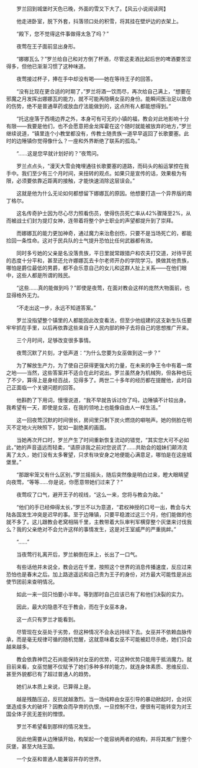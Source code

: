 　　罗兰回到城堡时天色已晚，外面的雪又下大了。【风云小说阅读网】

　　他走进卧室，脱下外套，抖落领口处的积雪，将其挂在壁炉边的衣架上。

　　“殿下，您不觉得这件事做得太急了吗？”

　　夜莺在王子面前显出身形。

　　“娜娜瓦么？”罗兰给自己和对方倒了杯酒，尽管这麦酒比起后世的啤酒要苦涩得多，但他已渐渐习惯了这种味道。

　　夜莺接过杯子，捧在手中却没有喝——她在等待王子的回答。

　　“没有比现在更合适的时期了，”罗兰将酒一饮而尽，再次给自己满上，“想要在邪魔之月发挥出娜娜瓦的能力，就不可能再隐瞒女巫的身份。能瞬间医治足以致命的伤势，绝不是普通草药或放血疗法能做到的，这点所有人都能想得到。”

　　“托这座落于西境边界之外，本身可有可无的小镇的福，教会对此地影响十分有限——我要是他们，也不会愿意把金龙挥霍在这个随时就能被放弃的地方，”罗兰继续说道，“镇里连个小教堂都没有，传教士随贵族一道早早返回了长歌要塞。此时的边陲镇你觉得像什么？一座和外界断绝了联系的孤岛。”

　　“……这是您早就计划好的？”夜莺问。

　　罗兰点点头，“漫天大雪会掩埋通往长歌要塞的道路，而码头的船运掌控在我手中。我们至少有三个月时间，来扭转的观点。如果只是宣传的话，效果极为有限，必须要依靠近距离的接触，才能快速消除这层误会。”

　　这就是他为什么无论如何都想留下娜娜瓦的原因。他想要打造一个异界版的南丁格尔。

　　这名传奇护士因为尽心尽力照看伤员，使得伤员死亡率从42%骤降至2%，从而被战士们封为提灯女神，连带着将整个护士职业的声望都提升到了崇拜。

　　而娜娜瓦的能力更加神奇，通过魔力来治愈创伤，只要不是当场死亡的，都能捡回一条性命。这对于民兵队的士气提升恐怕比任何武器都有效。

　　同时多亏她的父亲是名没落贵族，平日里就常跟猎户和农夫打交道，对待平民的态度十分平和，甚至还允许娜娜瓦去卡尔老师开办的学院学习。换做其他贵族，哪怕是爵位最低的男爵，都不会乐意自己的女儿和这群人扯上关系——在他们眼中，这些人都是所谓的贱民。

　　“这些……真的能做到吗？”即使是夜莺，在面对教会这样的庞然大物面前，也显得格外无力。

　　“不走出这一步，永远不知道答案。”

　　罗兰没指望整个镇里的人都能因此改变看法，但至少他组建的这支新生队伍要牢牢抓在手里，以后再依靠这些来自于人民内部的种子去将自己的思想推广开来。

　　三个月时间，足够改变很多事情。

　　夜莺沉默了片刻，才低声道：“为什么您要为女巫做到这一步？”

　　为了解放生产力，为了使自己获得更强大的力量，在未来的争王令中有着一席之地——当然，这些答案并不适合在此时说出。罗兰虽然身为机械狗，但各种也玩了不少，算得上是身经百战，见得多了。两世二十多年的经历都在提醒他，此时自己正面临一个关键问题的回答。

　　他斟酌了下用词，慢慢说道，“我不早就告诉过你了吗，边陲镇不计较出身。我希望有一天，即使是女巫，在我的领地上也能像自由人一样生活。”

　　这一回夜莺沉默的时间很长，房间里只剩下炭火燃烧的噼啪声。她的侧脸在明灭不定地火光映照下，犹如一副绝美的画面。

　　当她再次开口时，罗兰产生了时间重新恢复流动的错觉，“其实您大可不必如此，”她的声音遥远而轻柔，“请原谅我之前对您说谎了……共助会的姐妹们颠沛流离了太久，她们没有太多奢望，只求有块安身之地便能心满意足，哪怕是在这座城堡里。”

　　“那跟牢笼又有什么区别，”罗兰摇摇头，随后突然像是明白过来，瞪大眼睛望向夜莺，“等等……你是说，你愿意带她们过来了？”

　　夜莺叹了口气，避开王子的视线，“这么一来，您将与教会为敌。”

　　“他们的手已经伸得太长，”罗兰不以为意道，“君权神授的口号一出，教会与大陆各国发生冲突是迟早的事。至于边陲镇，只要平稳渡过这三个月，他们能做的也就不多了。这儿跟教会老窝相隔千里，主教带着大队审判军横穿整个灰堡来讨伐我么？我的父亲绝对不会允许这样的事情发生，这是对王室威严的严重挑衅。”

　　“……”

　　当夜莺行礼离开后，罗兰躺倒在床上，长出了一口气。

　　有些话他并未说全，教会远在千里，按照这个世界的消息传播速度，反应过来恐怕也是春末之后。加上路途遥远和自己贵为王子的身份，对方最大可能性是派出使节团前来查明情况。

　　如此一来一回只怕要小半年。等到那时自己应该已有了和他们决裂的实力。

　　因此，最大的隐患不在于教会，而在于女巫本身。

　　这一点只有罗兰才能看到。

　　尽管现在女巫处于劣势，但这种情况不会永远持续下去。女巫并不依赖血脉传承，而是毫无规律可循的随机觉醒，这就意味着女巫不可能被赶尽杀绝，她们只会越来越多。

　　教会依靠神罚之石尚能保持对女巫的优势，可这种优势只能用于抵消魔力。就目前来看，女巫觉醒不仅赋予了她们多种多样的能力，就连身体素质、思维反应、甚至外貌都已有了超过普通人的趋势。

　　她们从本质上来说，已算得上是。

　　越是残酷压迫，反抗就越激烈。当一场纯粹由女巫引导的暴动掀起时，会对灰堡造成多大的破坏？因教会而孕育的仇恨，一旦控制不住，便很有可能转变为对王国全体子民无差别的憎恨。

　　罗兰不希望看到那样的情况发生。

　　因此他需要从边陲镇开始，构架起一个能容纳两者的结构，并将其推广到整个灰堡，甚至大陆王国。

　　一个女巫和普通人能兼容并存的世界。
